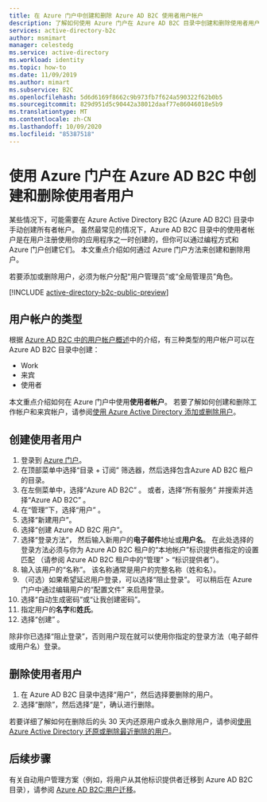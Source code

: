 ```yaml
---
title: 在 Azure 门户中创建和删除 Azure AD B2C 使用者用户帐户
description: 了解如何使用 Azure 门户在 Azure AD B2C 目录中创建和删除使用者用户。
services: active-directory-b2c
author: msmimart
manager: celestedg
ms.service: active-directory
ms.workload: identity
ms.topic: how-to
ms.date: 11/09/2019
ms.author: mimart
ms.subservice: B2C
ms.openlocfilehash: 5d6d6169f8662c9b973fb7f624a590322f62b0b5
ms.sourcegitcommit: 829d951d5c90442a38012daaf77e86046018e5b9
ms.translationtype: MT
ms.contentlocale: zh-CN
ms.lasthandoff: 10/09/2020
ms.locfileid: "85387518"
---
```

# <a name="use-the-azure-portal-to-create-and-delete-consumer-users-in-azure-ad-b2c"></a>使用 Azure 门户在 Azure AD B2C 中创建和删除使用者用户

某些情况下，可能需要在 Azure Active Directory B2C (Azure AD B2C) 目录中手动创建所有者帐户。 虽然最常见的情况下，Azure AD B2C 目录中的使用者帐户是在用户注册使用你的应用程序之一时创建的，但你可以通过编程方式和 Azure 门户创建它们。 本文重点介绍如何通过 Azure 门户方法来创建和删除用户。

若要添加或删除用户，必须为帐户分配“用户管理员”或“全局管理员”角色。  

[!INCLUDE [active-directory-b2c-public-preview](../../includes/active-directory-b2c-public-preview.md)]

## <a name="types-of-user-accounts"></a>用户帐户的类型

根据 [Azure AD B2C 中的用户帐户概述](user-overview.md)中的介绍，有三种类型的用户帐户可以在 Azure AD B2C 目录中创建：

* Work
* 来宾
* 使用者

本文重点介绍如何在 Azure 门户中使用**使用者帐户**。 若要了解如何创建和删除工作帐户和来宾帐户，请参阅[使用 Azure Active Directory 添加或删除用户](../active-directory/fundamentals/add-users-azure-active-directory.md)。

## <a name="create-a-consumer-user"></a>创建使用者用户

1. 登录到 [Azure 门户](https://portal.azure.com)。
1. 在顶部菜单中选择“目录 + 订阅”  筛选器，然后选择包含Azure AD B2C 租户的目录。
1. 在左侧菜单中，选择“Azure AD B2C”  。 或者，选择“所有服务”  并搜索并选择“Azure AD B2C”  。
1. 在“管理”下，选择“用户”   。
1. 选择“新建用户”。 
1. 选择“创建 Azure AD B2C 用户”。 
1. 选择“登录方法”，  然后输入新用户的**电子邮件**地址或**用户名**。 在此处选择的登录方法必须与你为 Azure AD B2C 租户的“本地帐户”标识提供者指定的设置匹配  （请参阅 Azure AD B2C 租户中的“管理”   >   “标识提供者”）。
1. 输入该用户的“名称”。  该名称通常是用户的完整名称（姓和名）。
1. （可选）如果希望延迟用户登录，可以选择“阻止登录”。  可以稍后在 Azure 门户中通过编辑用户的“配置文件”  来启用登录。
1. 选择“自动生成密码”或“让我创建密码”。  
1. 指定用户的**名字**和**姓氏**。
1. 选择“创建”  。

除非你已选择“阻止登录”，否则用户现在就可以使用你指定的登录方法（电子邮件或用户名）登录。 

## <a name="delete-a-consumer-user"></a>删除使用者用户

1. 在 Azure AD B2C 目录中选择“用户”，然后选择要删除的用户。 
1. 选择“删除”，然后选择“是”，确认进行删除。  

若要详细了解如何在删除后的头 30 天内还原用户或永久删除用户，请参阅[使用 Azure Active Directory 还原或删除最近删除的用户](../active-directory/fundamentals/active-directory-users-restore.md)。

## <a name="next-steps"></a>后续步骤

有关自动用户管理方案（例如，将用户从其他标识提供者迁移到 Azure AD B2C 目录），请参阅 [Azure AD B2C:用户迁移](user-migration.md)。
